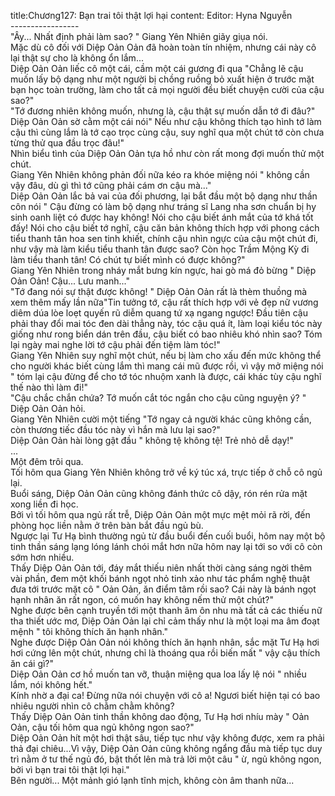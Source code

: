 title:Chương127: Bạn trai tôi thật lợi hại
content:
Editor: Hyna Nguyễn<br>-----------------<br>"Ây... Nhất định phải làm sao? " Giang Yên Nhiên giãy giụa nói.<br>Mặc dù cô đối với Diệp Oản Oản đã hoàn toàn tín nhiệm, nhưng cái này cô lại thật sự cho là không ổn lắm...<br>Diệp Oản Oản liếc cô một cái, cầm một cái gương đi qua "Chẳng lẽ cậu muốn lấy bộ dạng như một người bị chồng ruồng bỏ xuất hiện ở trước mặt bạn học toàn trường, làm cho tất cả mọi người đều biết chuyện cười của cậu sao?"<br>"Tớ đương nhiên không muốn, nhưng là, cậu thật sự muốn dẫn tớ đi đâu?"<br>Diệp Oản Oản sờ cằm một cái nói" Nếu như cậu không thích tạo hình tớ làm cậu thì cùng lắm là tớ cạo trọc cùng cậu, suy nghĩ qua một chút tớ còn chưa từng thử qua đầu trọc đâu!"<br>Nhìn biểu tình của Diệp Oản Oản tựa hồ như còn rất mong đợi muốn thử một chút.<br>Giang Yên Nhiên không phản đối nữa kéo ra khóe miệng nói " không cần vậy đâu, dù gì thì tớ cũng phải cám ơn cậu mà..."<br>Diệp Oản Oản lắc bả vai của đối phương, lại bắt đầu một bộ dạng như thần côn nói " Cậu đừng có làm bộ dạng như tráng sĩ Lang nha sơn chuẩn bị hy sinh oanh liệt có được hay không! Nói cho cậu biết ánh mắt của tớ khá tốt đấy! Nói cho cậu biết tớ nghĩ, cậu căn bản không thích hợp với phong cách tiểu thanh tân hoa sen tinh khiết, chính cậu nhìn ngực của cậu một chút đi, như vậy mà làm kiểu tiểu thanh tân được sao? Còn học Trầm Mộng Kỳ đi làm tiểu thanh tân! Có chút tự biết mình có được không?"<br>Giang Yên Nhiên trong nháy mắt bưng kín ngực, hai gò má đỏ bừng " Diệp Oản Oản! Cậu... Lưu manh..."<br>"Tớ đang nói sự thật được không! " Diệp Oản Oản rất là thèm thuồng mà xem thêm mấy lần nữa"Tin tưởng tớ, cậu rất thích hợp với vẻ đẹp nữ vương diêm dúa lòe loẹt quyến rũ diễm quang tứ xạ ngang ngược! Đầu tiên cậu phải thay đổi mai tóc đen dài thẳng này, tóc cậu quá ít, làm loại kiểu tóc này giống như rong biển dán trên đầu, cậu biết có bao nhiêu khó nhìn sao? Tóm lại ngày mai nghe lời tớ cậu phải đến tiệm làm tóc!"<br>Giang Yên Nhiên suy nghĩ một chút, nếu bị làm cho xấu đến mức không thể cho người khác biết cùng lắm thì mang cái mũ được rồi, vì vậy mở miệng nói " tóm lại cậu đừng để cho tớ tóc nhuộm xanh là được, cái khác tùy cậu nghĩ thế nào thì làm đi!"<br>"Cậu chắc chắn chứa? Tớ muốn cắt tóc ngắn cho cậu cũng nguyện ý? " Diệp Oản Oản hỏi.<br>Giang Yên Nhiên cười một tiếng "Tớ ngay cả người khác cũng không cần, còn thương tiếc đầu tóc này vì hắn mà lưu lại sao?"<br>Diệp Oản Oản hài lòng gật đầu " không tệ không tệ! Trẻ nhỏ dễ dạy!"<br>...<br>Một đêm trôi qua.<br>Tối hôm qua Giang Yên Nhiên không trở về ký túc xá, trực tiếp ở chỗ cô ngủ lại.<br>Buổi sáng, Diệp Oản Oản cũng không đánh thức cô dậy, rón rén rửa mặt xong liền đi học.<br>Bởi vì tối hôm qua ngủ rất trễ, Diệp Oản Oản một mực mệt mỏi rã rời, đến phòng học liền nằm ở trên bàn bắt đầu ngủ bù.<br>Ngược lại Tư Hạ bình thường ngủ từ đầu buổi đến cuối buổi, hôm nay một bộ tinh thần sáng lạng lóng lánh chói mắt hơn nữa hôm nay lại tới so với cô còn sớm hơn nhiều.<br>Thấy Diệp Oản Oản tới, đáy mắt thiếu niên nhất thời càng sáng ngời thêm vài phần, đem một khối bánh ngọt nhỏ tinh xảo như tác phẩm nghệ thuật đưa tới trước mặt cô " Oản Oản, ăn điểm tâm rồi sao? Cái này là bánh ngọt hạnh nhân ăn rất ngon, có muốn hay không nếm thử một chút?"<br>Nghe được bên cạnh truyền tới một thanh âm ôn nhu mà tất cả các thiếu nữ tha thiết ước mơ, Diệp Oản Oản lại chỉ cảm thấy như là một loại ma âm đoạt mệnh " tôi không thích ăn hạnh nhân."<br>Nghe được Diệp Oản Oản nói không thích ăn hạnh nhân, sắc mặt Tư Hạ hơi hơi cứng lên một chút, nhưng chỉ là thoáng qua rồi biến mất " vậy cậu thích ăn cái gì?"<br>Diệp Oản Oản cơ hồ muốn tan vỡ, thuận miệng qua loa lấy lệ nói " nhiều lắm, nói không hết."<br>Kính nhờ a đại ca! Đừng nữa nói chuyện với cô a! Ngươi biết hiện tại có bao nhiêu người nhìn cô chằm chằm không?<br>Thấy Diệp Oản Oản tinh thần không dao động, Tư Hạ hơi nhíu mày " Oản Oản, cậu tối hôm qua ngủ không ngon sao?"<br>Diệp Oản Oản hít một hơi thật sâu, tiếp tục như vậy không được, xem ra phải thả đại chiêu...Vì vậy, Diệp Oản Oản cũng không ngẩng đầu mà tiếp tục duy trì nằm ở tư thế ngủ đó, bật thốt lên mà trả lời một câu " ừ, ngủ không ngon, bởi vì bạn trai tôi thật lợi hại."<br>Bên người... Một mảnh gió lạnh tĩnh mịch, không còn âm thanh nữa...